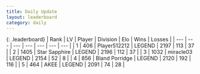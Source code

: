 ```yaml
---
title: Daily Update
layout: leaderboard
category: daily
---
```


{: .leaderboard}
| Rank | LV | Player | Division | Elo | Wins | Losses |
| --- | --- | --- | --- | --- | --- | --- |
| <span data-change="0">1</span> | 406 | <span title="ID: 512212">Player512212</span> | LEGEND | <span data-change="6">2197</span> | <span data-change="5">113</span> | <span data-change="1">37</span> |
| <span data-change="0">2</span> | 1405 | <span title="ID: 315148">Star Sapphire</span> | LEGEND | <span data-change="12">2196</span> | <span data-change="2">112</span> | <span data-change="0">37</span> |
| <span data-change="0">3</span> | 1032 | <span title="ID: 416373">miracle03</span> | LEGEND | <span data-change="8">2154</span> | <span data-change="1">52</span> | <span data-change="0">8</span> |
| <span data-change="2">4</span> | 856 | <span title="ID: 466895">Bland Porridge</span> | LEGEND | <span data-change="33">2120</span> | <span data-change="8">192</span> | <span data-change="2">116</span> |
| <span data-change="-1">5</span> | 464 | <span title="ID: 455100">AKEE</span> | LEGEND | <span data-change="-29">2091</span> | <span data-change="3">74</span> | <span data-change="4">28</span> |